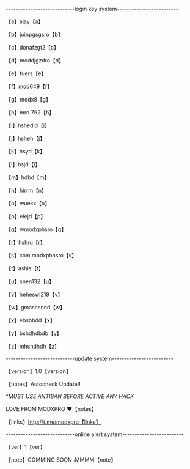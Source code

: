 ----------------------------login key system-------------------------

【a】ajay【a】

【b】joinpgsgsro【b】

【c】donafzgt2【c】          

【d】moddjgzdro【d】

【e】fuers【e】

【f】mod649【f】

【g】modx8【g】

【h】mro 792【h】

【i】hshedid【i】

【j】hsheh【j】

【k】hsyd【k】

【l】bsjd【l】

【m】hdbd【m】

【n】hirrm【n】

【o】wuekx【o】

【p】eiejd【p】

【q】wmodxphsro【q】

【r】hshru【r】

【s】com.modxphhsro【s】

【t】ashis【t】

【u】snen132【u】

【v】heheswi219【v】

【w】gmasnsnnd【w】

【x】ebsbbdd【x】

【y】bshdhdbdb【y】

【z】mhshdhdh【z】

----------------------------update system-------------------------

【version】1.0【version】

【notes】Autocheck Update!!

**MUST USE ANTIBAN BEFORE ACTIVE ANY HACK*

LOVE FROM MODXPRO ❤️【notes】 

【links】http://t.me/modxpro【links】

----------------------------online alert system-------------------------

【ver】1【ver】

【note】COMMING SOON :MMMM【note】
